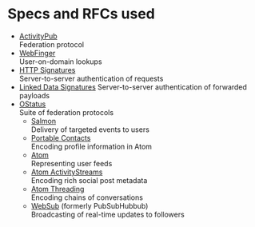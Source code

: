 Specs and RFCs used
===================

* [ActivityPub](https://www.w3.org/TR/activitypub/)  
  Federation protocol
* [WebFinger](https://tools.ietf.org/html/rfc7033)  
  User-on-domain lookups
* [HTTP Signatures](https://tools.ietf.org/html/draft-cavage-http-signatures-06)  
  Server-to-server authentication of requests
* [Linked Data Signatures](https://w3c-dvcg.github.io/ld-signatures/)
  Server-to-server authentication of forwarded payloads
* [OStatus](https://www.w3.org/community/ostatus/wiki/images/9/93/OStatus_1.0_Draft_2.pdf)  
  Suite of federation protocols
  * [Salmon](http://www.salmon-protocol.org/salmon-protocol-summary)  
    Delivery of targeted events to users
  * [Portable Contacts](https://web.archive.org/web/20160305010620/http://portablecontacts.net/draft-spec.html)  
    Encoding profile information in Atom
  * [Atom](https://tools.ietf.org/html/rfc4287)  
    Representing user feeds
  * [Atom ActivityStreams](http://activitystrea.ms/specs/atom/1.0/)  
    Encoding rich social post metadata
  * [Atom Threading](https://tools.ietf.org/html/rfc4685)  
    Encoding chains of conversations
  * [WebSub](https://pubsubhubbub.github.io/PubSubHubbub/pubsubhubbub-core-0.4.html) (formerly PubSubHubbub)  
    Broadcasting of real-time updates to followers
